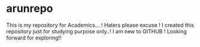 # arunrepo
This is my repository for Academics... ! Haters please excuse !
I created this repository just for studying purpose only..! 
I am new to GITHUB !
Looking forward for exploring!!
